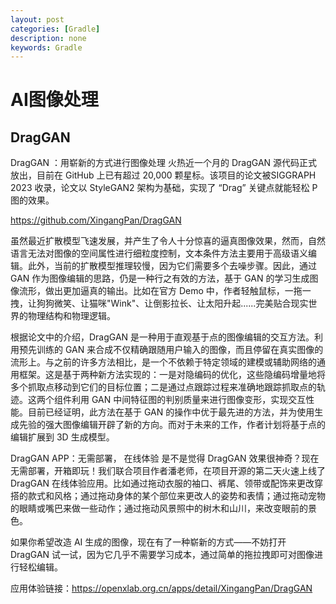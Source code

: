 ```yaml
---
layout: post
categories: [Gradle]
description: none
keywords: Gradle
---
```

# AI图像处理

## DragGAN
DragGAN ：用崭新的方式进行图像处理
火热近一个月的 DragGAN 源代码正式放出，目前在 GitHub 上已有超过 20,000 颗星标。该项目的论文被SIGGRAPH 2023 收录，论文以 StyleGAN2 架构为基础，实现了 “Drag” 关键点就能轻松 P 图的效果。

https://github.com/XingangPan/DragGAN

虽然最近扩散模型飞速发展，并产生了令人十分惊喜的逼真图像效果，然而，自然语言无法对图像的空间属性进行细粒度控制，文本条件方法主要用于高级语义编辑。此外，当前的扩散模型推理较慢，因为它们需要多个去噪步骤。因此，通过 GAN 作为图像编辑的思路，仍是一种行之有效的方法，基于 GAN 的学习生成图像流形，做出更加逼真的输出。比如在官方 Demo 中，作者轻触鼠标，一拖一拽，让狗狗微笑、让猫咪"Wink"、让倒影拉长、让太阳升起......完美贴合现实世界的物理结构和物理逻辑。

根据论文中的介绍，DragGAN 是一种用于直观基于点的图像编辑的交互方法。利用预先训练的 GAN 来合成不仅精确跟随用户输入的图像，而且停留在真实图像的流形上。与之前的许多方法相比，是一个不依赖于特定领域的建模或辅助网络的通用框架。这是基于两种新方法实现的：一是对隐编码的优化，这些隐编码增量地将多个抓取点移动到它们的目标位置；二是通过点跟踪过程来准确地跟踪抓取点的轨迹。这两个组件利用 GAN 中间特征图的判别质量来进行图像变形，实现交互性能。目前已经证明，此方法在基于 GAN 的操作中优于最先进的方法，并为使用生成先验的强大图像编辑开辟了新的方向。而对于未来的工作，作者计划将基于点的编辑扩展到 3D 生成模型。

DragGAN APP：无需部署， 在线体验
是不是觉得 DragGAN 效果很神奇？现在无需部署，开箱即玩！我们联合项目作者潘老师，在项目开源的第二天火速上线了 DragGAN 在线体验应用。比如通过拖动衣服的袖口、裤尾、领带或配饰来更改穿搭的款式和风格；通过拖动身体的某个部位来更改人的姿势和表情；通过拖动宠物的眼睛或嘴巴来做一些动作；通过拖动风景照中的树木和山川，来改变眼前的景色。

如果你希望改造 AI 生成的图像，现在有了一种崭新的方式——不妨打开 DragGAN 试一试，因为它几乎不需要学习成本，通过简单的拖拉拽即可对图像进行轻松编辑。

应用体验链接：https://openxlab.org.cn/apps/detail/XingangPan/DragGAN